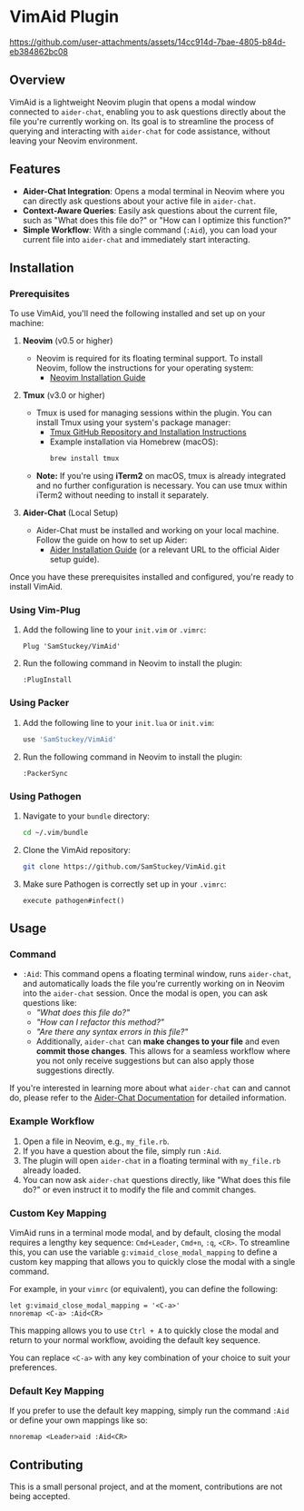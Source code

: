 # VimAid Plugin


https://github.com/user-attachments/assets/14cc914d-7bae-4805-b84d-eb384862bc08



## Overview
VimAid is a lightweight Neovim plugin that opens a modal window connected to `aider-chat`, enabling you to ask questions directly about the file you're currently working on. Its goal is to streamline the process of querying and interacting with `aider-chat` for code assistance, without leaving your Neovim environment.

## Features
- **Aider-Chat Integration**: Opens a modal terminal in Neovim where you can directly ask questions about your active file in `aider-chat`.
- **Context-Aware Queries**: Easily ask questions about the current file, such as "What does this file do?" or "How can I optimize this function?"
- **Simple Workflow**: With a single command (`:Aid`), you can load your current file into `aider-chat` and immediately start interacting.

## Installation

### Prerequisites
To use VimAid, you'll need the following installed and set up on your machine:

1. **Neovim** (v0.5 or higher)
   - Neovim is required for its floating terminal support. To install Neovim, follow the instructions for your operating system:
     - [Neovim Installation Guide](https://github.com/neovim/neovim/wiki/Installing-Neovim)

2. **Tmux** (v3.0 or higher)
   - Tmux is used for managing sessions within the plugin. You can install Tmux using your system's package manager:
     - [Tmux GitHub Repository and Installation Instructions](https://github.com/tmux/tmux)
     - Example installation via Homebrew (macOS):
       ```bash
       brew install tmux
       ```
   - **Note:** If you're using **iTerm2** on macOS, tmux is already integrated and no further configuration is necessary. You can use tmux within iTerm2 without needing to install it separately.

3. **Aider-Chat** (Local Setup)
   - Aider-Chat must be installed and working on your local machine. Follow the guide on how to set up Aider:
     - [Aider Installation Guide](https://aider.chat) (or a relevant URL to the official Aider setup guide).

Once you have these prerequisites installed and configured, you're ready to install VimAid.

### Using Vim-Plug
1. Add the following line to your `init.vim` or `.vimrc`:

    ```vim
    Plug 'SamStuckey/VimAid'
    ```

2. Run the following command in Neovim to install the plugin:

    ```vim
    :PlugInstall
    ```

### Using Packer
1. Add the following line to your `init.lua` or `init.vim`:

    ```lua
    use 'SamStuckey/VimAid'
    ```

2. Run the following command in Neovim to install the plugin:

    ```vim
    :PackerSync
    ```

### Using Pathogen
1. Navigate to your `bundle` directory:

    ```bash
    cd ~/.vim/bundle
    ```

2. Clone the VimAid repository:

    ```bash
    git clone https://github.com/SamStuckey/VimAid.git
    ```

3. Make sure Pathogen is correctly set up in your `.vimrc`:

    ```vim
    execute pathogen#infect()
    ```

## Usage

### Command
- `:Aid`: This command opens a floating terminal window, runs `aider-chat`, and automatically loads the file you're currently working on in Neovim into the `aider-chat` session. Once the modal is open, you can ask questions like:
  - *"What does this file do?"*
  - *"How can I refactor this method?"*
  - *"Are there any syntax errors in this file?"*
  - Additionally, `aider-chat` can **make changes to your file** and even **commit those changes**. This allows for a seamless workflow where you not only receive suggestions but can also apply those suggestions directly.

If you're interested in learning more about what `aider-chat` can and cannot do, please refer to the [Aider-Chat Documentation](https://aider.chat/docs) for detailed information.

### Example Workflow
1. Open a file in Neovim, e.g., `my_file.rb`.
2. If you have a question about the file, simply run `:Aid`.
3. The plugin will open `aider-chat` in a floating terminal with `my_file.rb` already loaded.
4. You can now ask `aider-chat` questions directly, like "What does this file do?" or even instruct it to modify the file and commit changes.

### Custom Key Mapping
VimAid runs in a terminal mode modal, and by default, closing the modal requires a lengthy key sequence: `Cmd+Leader`, `Cmd+n`, `:q`, `<CR>`. To streamline this, you can use the variable `g:vimaid_close_modal_mapping` to define a custom key mapping that allows you to quickly close the modal with a single command.

For example, in your `vimrc` (or equivalent), you can define the following:

```vim
let g:vimaid_close_modal_mapping = '<C-a>'
nnoremap <C-a> :Aid<CR>
```

This mapping allows you to use `Ctrl + A` to quickly close the modal and return to your normal workflow, avoiding the default key sequence.

You can replace `<C-a>` with any key combination of your choice to suit your preferences.

### Default Key Mapping
If you prefer to use the default key mapping, simply run the command `:Aid` or define your own mappings like so:

```vim
nnoremap <Leader>aid :Aid<CR>
```

## Contributing
This is a small personal project, and at the moment, contributions are not being accepted.

